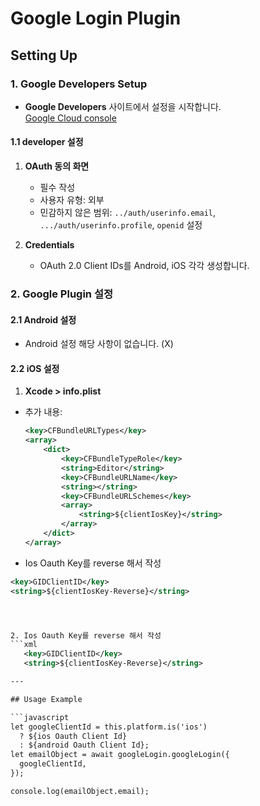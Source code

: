 # Google Login Plugin

## Setting Up

### 1. Google Developers Setup

- **Google Developers** 사이트에서 설정을 시작합니다.  
  [Google Cloud console](https://console.cloud.google.com/apis/)

#### 1.1 developer 설정

1. **OAuth 동의 화면**

   - 필수 작성
   - 사용자 유형: 외부
   - 민감하지 않은 범위: `../auth/userinfo.email`, `.../auth/userinfo.profile`, `openid` 설정

2. **Credentials**
   - OAuth 2.0 Client IDs를 Android, iOS 각각 생성합니다.

### 2. Google Plugin 설정

#### 2.1 Android 설정

- Android 설정 해당 사항이 없습니다. (X)

#### 2.2 iOS 설정

1. **Xcode > info.plist**

- 추가 내용:

  ```xml
  <key>CFBundleURLTypes</key>
  <array>
      <dict>
          <key>CFBundleTypeRole</key>
          <string>Editor</string>
          <key>CFBundleURLName</key>
          <string></string>
          <key>CFBundleURLSchemes</key>
          <array>
              <string>${clientIosKey}</string>
          </array>
      </dict>
  </array>
  ```

- Ios Oauth Key를 reverse 해서 작성

````xml
<key>GIDClientID</key>
<string>${clientIosKey-Reverse}</string>




2. Ios Oauth Key를 reverse 해서 작성
```xml
   <key>GIDClientID</key>
   <string>${clientIosKey-Reverse}</string>

---

## Usage Example

```javascript
let googleClientId = this.platform.is('ios')
  ? ${ios Oauth Client Id}
  : ${android Oauth Client Id};
let emailObject = await googleLogin.googleLogin({
  googleClientId,
});

console.log(emailObject.email);
````
